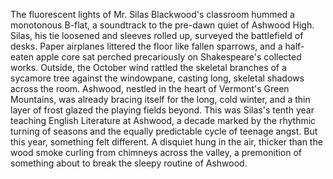 The fluorescent lights of Mr. Silas Blackwood's classroom hummed a monotonous B-flat, a soundtrack to the pre-dawn quiet of Ashwood High. Silas, his tie loosened and sleeves rolled up, surveyed the battlefield of desks.  Paper airplanes littered the floor like fallen sparrows, and a half-eaten apple core sat perched precariously on Shakespeare's collected works.  Outside, the October wind rattled the skeletal branches of a sycamore tree against the windowpane, casting long, skeletal shadows across the room.  Ashwood, nestled in the heart of Vermont's Green Mountains, was already bracing itself for the long, cold winter, and a thin layer of frost glazed the playing fields beyond. This was Silas's tenth year teaching English Literature at Ashwood, a decade marked by the rhythmic turning of seasons and the equally predictable cycle of teenage angst. But this year, something felt different. A disquiet hung in the air, thicker than the wood smoke curling from chimneys across the valley, a premonition of something about to break the sleepy routine of Ashwood.
